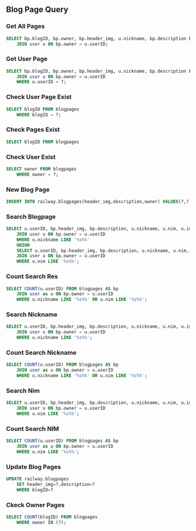 ## Blog Page Query

### Get All Pages

```sql
SELECT bp.blogID, bp.owner, bp.header_img, u.nickname, bp.description FROM blogpages bp
	JOIN user u ON bp.owner = u.userID;
```

### Get User Page

```sql
SELECT bp.blogID, bp.owner, bp.header_img, u.nickname, bp.description FROM blogpages bp
	JOIN user u ON bp.owner = u.userID
	WHERE u.userID = ?;
```

### Check User Page Exist

```sql
SELECT blogID FROM blogpages
	WHERE blogID = ?;
```

### Check Pages Exist

```sql
SELECT blogID FROM blogpages
```

### Check User Exist

```sql
SELECT owner FROM blogpages
	WHERE owner = ?;
```

### New Blog Page

```sql
INSERT INTO railway.blogpages(header_img,description,owner) VALUES(?,?,?);
```

### Search Blogpage

```sql
SELECT u.userID, bp.header_img, bp.description, u.nickname, u.nim, u.image FROM blogpages bp
	JOIN user u ON bp.owner = u.userID
	WHERE u.nickname LIKE '%s%%'
	UNION
	SELECT u.userID, bp.header_img, bp.description, u.nickname, u.nim, u.image FROM blogpages bp
	JOIN user u ON bp.owner = u.userID
	WHERE u.nim LIKE '%s%%';
```

### Count Search Res

```sql
SELECT COUNT(u.userID) FROM blogpages AS bp
	JOIN user as u ON bp.owner = u.userID
	WHERE u.nickname LIKE '%s%%' OR u.nim LIKE '%s%%';
```

### Search Nickname

```sql
SELECT u.userID, bp.header_img, bp.description, u.nickname, u.nim, u.image FROM blogpages bp
	JOIN user u ON bp.owner = u.userID
	WHERE u.nickname LIKE '%s%%';
```

### Count Search Nickname

```sql
SELECT COUNT(u.userID) FROM blogpages AS bp
	JOIN user as u ON bp.owner = u.userID
	WHERE u.nickname LIKE '%s%%' OR u.nim LIKE '%s%%';
```

### Search Nim

```sql
SELECT u.userID, bp.header_img, bp.description, u.nickname, u.nim, u.image FROM blogpages bp
	JOIN user u ON bp.owner = u.userID
	WHERE u.nim LIKE '%s%%';
```

### Count Search NIM

```sql
SELECT COUNT(u.userID) FROM blogpages AS bp
	JOIN user as u ON bp.owner = u.userID
	WHERE u.nim LIKE '%s%%';
```

### Update Blog Pages

```sql
UPDATE railway.blogpages
	SET header_img=?,description=?
	WHERE blogID=?
```

### Ckeck Owner Pages

```sql
SELECT COUNT(blogID) FROM blogpages
	WHERE owner IN (?);
```

